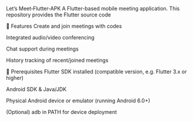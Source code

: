 Let’s Meet‑Flutter‑APK
A Flutter-based mobile meeting application. This repository provides the Flutter source code

🚀 Features
Create and join meetings with codes

Integrated audio/video conferencing

Chat support during meetings

History tracking of recent/joined meetings

🔧 Prerequisites
Flutter SDK installed (compatible version, e.g. Flutter 3.x or higher)

Android SDK & Java/JDK

Physical Android device or emulator (running Android 6.0+)

(Optional) adb in PATH for device deployment
